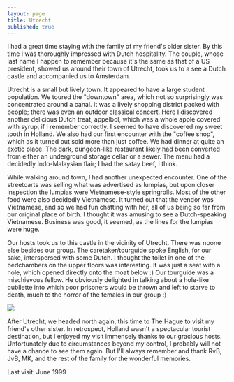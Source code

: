 ```yaml
---
layout: page
title: Utrecht
published: true
---
```

I had a great time staying with the family of my friend's older sister. By this time I was thoroughly impressed with Dutch hospitality. The couple, whose last name I happen to remember because it's the same as that of a US president, showed us around their town of Utrecht, took us to a see a Dutch castle and accompanied us to Amsterdam.

Utrecht is a small but lively town. It appeared to have a large student population. We toured the "downtown" area, which not so surprisingly was concentrated around a canal. It was a lively shopping district packed with people; there was even an outdoor classical concert. Here I discovered another delicious Dutch treat, appelbol, which was a whole apple covered with syrup, if I remember correctly. I seemed to have discovered my sweet tooth in Holland. We also had our first encounter with the "coffee shop", which as it turned out sold more than just coffee. We had dinner at quite an exotic place. The dark, dungeon-like restaurant likely had been converted from either an underground storage cellar or a sewer. The menu had a decidedly Indo-Malaysian flair; I had the satay beef, I think. 

While walking around town, I had another unexpected encounter. One of the streetcarts was selling what was advertised as lumpias, but upon closer inspection the lumpias were Vietnamese-style springrolls. Most of the other food were also decidedly Vietnamese. It turned out that the vendor was Vietnamese, and so we had fun chatting with her, all of us being so far from our original place of birth. I thought it was amusing to see a Dutch-speaking Vietnamese. Business was good, it seemed, as the lines for the lumpias were huge.

Our hosts took us to this castle in the vicinity of Utrecht. There was noone else besides our group. The caretaker/tourguide spoke English, for our sake, interspersed with some Dutch. I thought the toilet in one of the bedchambers on the upper floors was interesting. It was just a seat with a hole, which opened directly onto the moat below :) Our tourguide was a mischievous fellow. He obviously delighted in talking about a hole-like oubliette into which poor prisoners would be thrown and left to starve to death, much to the horror of the females in our group :)

<img src="https://dl.dropboxusercontent.com/u/52804626/utrecht/DutchCastle99-06-16.jpg" />

After Utrecht, we headed north again, this time to The Hague to visit my friend's other sister. In retrospect, Holland wasn't a spectacular tourist destination, but I enjoyed my visit immensely thanks to our gracious hosts. Unfortunately due to circumstances beyond my control, I probably will not have a chance to see them again. But I'll always remember and thank RvB, JvB, MK, and the rest of the family for the wonderful memories.

Last visit: June 1999
